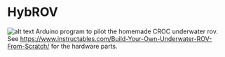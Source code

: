 # HybROV
![alt text](https://www.fr.freelancer.com/projects/python/Datadome-ovehttps://content.instructables.com/ORIG/F8L/94N5/IVO4MPIU/F8L94N5IVO4MPIU.jpg?auto=webp&frame=1&fit=bounds&md=c6ec0e4219c49c9bb6707ed5725b3054rcome-python-selenium/details)
Arduino program to pilot the homemade CROC underwater rov.
See https://www.instructables.com/Build-Your-Own-Underwater-ROV-From-Scratch/ for the hardware parts.
